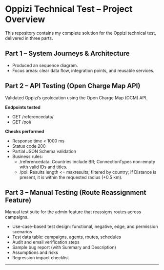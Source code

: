 # Oppizi Technical Test – Project Overview

This repository contains my complete solution for the Oppizi technical test, delivered in three parts.

## Part 1 – System Journeys & Architecture
- Produced an sequence diagram.
- Focus areas: clear data flow, integration points, and reusable services.

## Part 2 – API Testing (Open Charge Map API)
Validated Oppizi’s geolocation using the Open Charge Map (OCM) API.

**Endpoints tested**
- GET /referencedata/
- GET /poi/

**Checks performed**
- Response time < 1000 ms
- Status code 200
- Partial JSON Schema validation
- Business rules:
  - /referencedata: Countries include BR; ConnectionTypes non-empty with valid IDs and titles.
  - /poi: Results length <= maxresults; filtered by country; if Distance is present, it is within the requested radius (+0.5 km).

## Part 3 – Manual Testing (Route Reassignment Feature)
Manual test suite for the admin feature that reassigns routes across campaigns.

- Use-case-based test design: functional, negative, edge, and permission scenarios
- Test data table: campaigns, agents, routes, schedules
- Audit and email verification steps
- Sample bug report (with Summary and Description)
- Assumptions and risks
- Regression impact checklist

---
